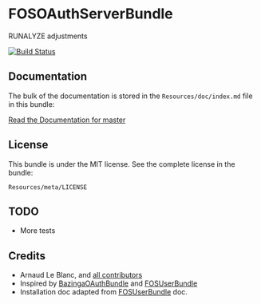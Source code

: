 FOSOAuthServerBundle
====================
RUNALYZE adjustments

[![Build Status](https://secure.travis-ci.org/FriendsOfSymfony/FOSOAuthServerBundle.png)](http://travis-ci.org/FriendsOfSymfony/FOSOAuthServerBundle)


## Documentation

The bulk of the documentation is stored in the `Resources/doc/index.md` file in this bundle:

[Read the Documentation for master](https://github.com/FriendsOfSymfony/FOSOAuthServerBundle/blob/master/Resources/doc/index.md)


## License

This bundle is under the MIT license. See the complete license in the bundle:

    Resources/meta/LICENSE


## TODO

- More tests


## Credits

- Arnaud Le Blanc, and [all contributors](https://github.com/FriendsOfSymfony/FOSOAuthServerBundle/contributors)
- Inspired by [BazingaOAuthBundle](https://github.com/willdurand/BazingaOAuthServerBundle) and [FOSUserBundle](https://github.com/FriendsOfSymfony/FOSUserBundle)
- Installation doc adapted from [FOSUserBundle](https://github.com/FriendsOfSymfony/FOSUserBundle) doc.
